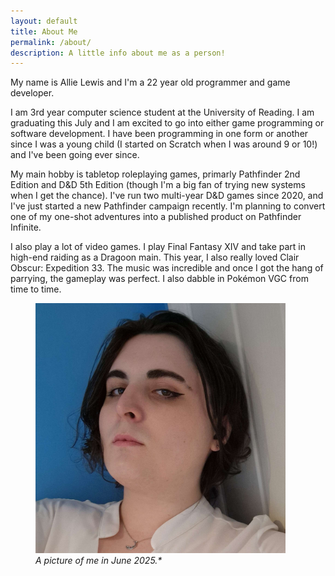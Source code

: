 ```yaml
---
layout: default
title: About Me
permalink: /about/
description: A little info about me as a person!
---
```


My name is Allie Lewis and I'm a 22 year old programmer and game developer.

I am 3rd year computer science student at the University of Reading. I am graduating this July and I am excited to go into either game programming or software development. I have been programming in one form or another since I was a young child (I started on Scratch when I was around 9 or 10!) and I've been going ever since.

My main hobby is tabletop roleplaying games, primarly Pathfinder 2nd Edition and D&D 5th Edition (though I'm a big fan of trying new systems when I get the chance). I've run two multi-year D&D games since 2020, and I've just started a new Pathfinder campaign recently. I'm planning to convert one of my one-shot adventures into a published product on Pathfinder Infinite.

I also play a lot of video games. I play Final Fantasy XIV and take part in high-end raiding as a Dragoon main. This year, I also really loved Clair Obscur: Expedition 33. The music was incredible and once I got the hang of parrying, the gameplay was perfect. I also dabble in Pokémon VGC from time to time.

<figure>
    <img src="/canvas.jpg" width=400>
    <figcaption><i>A picture of me in June 2025.*</i></figcaption>
</figure>